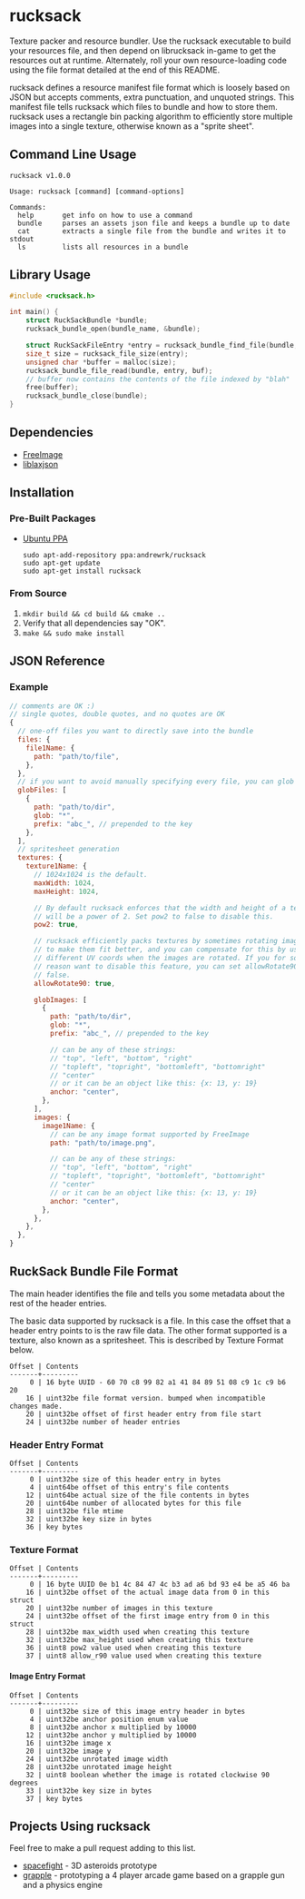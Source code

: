 # rucksack

Texture packer and resource bundler. Use the rucksack executable to build your
resources file, and then depend on librucksack in-game to get the resources out
at runtime. Alternately, roll your own resource-loading code using the file
format detailed at the end of this README.

rucksack defines a resource manifest file format which is loosely based on JSON
but accepts comments, extra punctuation, and unquoted strings. This manifest
file tells rucksack which files to bundle and how to store them. rucksack uses
a rectangle bin packing algorithm to efficiently store multiple images into a
single texture, otherwise known as a "sprite sheet".

## Command Line Usage

```
rucksack v1.0.0

Usage: rucksack [command] [command-options]

Commands:
  help       get info on how to use a command
  bundle     parses an assets json file and keeps a bundle up to date
  cat        extracts a single file from the bundle and writes it to stdout
  ls         lists all resources in a bundle
```

## Library Usage

```C
#include <rucksack.h>

int main() {
    struct RuckSackBundle *bundle;
    rucksack_bundle_open(bundle_name, &bundle);

    struct RuckSackFileEntry *entry = rucksack_bundle_find_file(bundle, "blah");
    size_t size = rucksack_file_size(entry);
    unsigned char *buffer = malloc(size);
    rucksack_bundle_file_read(bundle, entry, buf);
    // buffer now contains the contents of the file indexed by "blah"
    free(buffer);
    rucksack_bundle_close(bundle);
}
```

## Dependencies

 * [FreeImage](http://freeimage.sourceforge.net/)
 * [liblaxjson](https://github.com/andrewrk/liblaxjson)

## Installation

### Pre-Built Packages

 * [Ubuntu PPA](https://launchpad.net/~andrewrk/+archive/rucksack)

   ```
   sudo apt-add-repository ppa:andrewrk/rucksack
   sudo apt-get update
   sudo apt-get install rucksack
   ```

### From Source

1. `mkdir build && cd build && cmake ..`
2. Verify that all dependencies say "OK".
3. `make && sudo make install`

## JSON Reference

### Example

```js
// comments are OK :)
// single quotes, double quotes, and no quotes are OK
{
  // one-off files you want to directly save into the bundle
  files: {
    file1Name: {
      path: "path/to/file",
    },
  },
  // if you want to avoid manually specifying every file, you can glob
  globFiles: [
    {
      path: "path/to/dir",
      glob: "*",
      prefix: "abc_", // prepended to the key
    },
  ],
  // spritesheet generation
  textures: {
    texture1Name: {
      // 1024x1024 is the default.
      maxWidth: 1024,
      maxHeight: 1024,

      // By default rucksack enforces that the width and height of a texture
      // will be a power of 2. Set pow2 to false to disable this.
      pow2: true,

      // rucksack efficiently packs textures by sometimes rotating images
      // to make them fit better, and you can compensate for this by using
      // different UV coords when the images are rotated. If you for some
      // reason want to disable this feature, you can set allowRotate90 to
      // false.
      allowRotate90: true,

      globImages: [
        {
          path: "path/to/dir",
          glob: "*",
          prefix: "abc_", // prepended to the key

          // can be any of these strings:
          // "top", "left", "bottom", "right"
          // "topleft", "topright", "bottomleft", "bottomright"
          // "center"
          // or it can be an object like this: {x: 13, y: 19}
          anchor: "center",
        },
      ],
      images: {
        image1Name: {
          // can be any image format supported by FreeImage
          path: "path/to/image.png",

          // can be any of these strings:
          // "top", "left", "bottom", "right"
          // "topleft", "topright", "bottomleft", "bottomright"
          // "center"
          // or it can be an object like this: {x: 13, y: 19}
          anchor: "center",
        },
      },
    },
  },
}
```

## RuckSack Bundle File Format

The main header identifies the file and tells you some metadata about the
rest of the header entries.

The basic data supported by rucksack is a file. In this case the offset that
a header entry points to is the raw file data. The other format supported
is a texture, also known as a spritesheet. This is described by Texture Format
below.

    Offset | Contents
    -------+---------
         0 | 16 byte UUID - 60 70 c8 99 82 a1 41 84 89 51 08 c9 1c c9 b6 20
        16 | uint32be file format version. bumped when incompatible changes made.
        20 | uint32be offset of first header entry from file start
        24 | uint32be number of header entries

### Header Entry Format

    Offset | Contents
    -------+---------
         0 | uint32be size of this header entry in bytes
         4 | uint64be offset of this entry's file contents
        12 | uint64be actual size of the file contents in bytes
        20 | uint64be number of allocated bytes for this file
        28 | uint32be file mtime
        32 | uint32be key size in bytes
        36 | key bytes

### Texture Format

    Offset | Contents
    -------+---------
         0 | 16 byte UUID 0e b1 4c 84 47 4c b3 ad a6 bd 93 e4 be a5 46 ba
        16 | uint32be offset of the actual image data from 0 in this struct
        20 | uint32be number of images in this texture
        24 | uint32be offset of the first image entry from 0 in this struct
        28 | uint32be max_width used when creating this texture
        32 | uint32be max_height used when creating this texture
        36 | uint8 pow2 value used when creating this texture
        37 | uint8 allow_r90 value used when creating this texture

#### Image Entry Format

    Offset | Contents
    -------+---------
         0 | uint32be size of this image entry header in bytes
         4 | uint32be anchor position enum value
         8 | uint32be anchor x multiplied by 10000
        12 | uint32be anchor y multiplied by 10000
        16 | uint32be image x
        20 | uint32be image y
        24 | uint32be unrotated image width
        28 | uint32be unrotated image height
        32 | uint8 boolean whether the image is rotated clockwise 90 degrees
        33 | uint32be key size in bytes
        37 | key bytes

## Projects Using rucksack

Feel free to make a pull request adding to this list.

 * [spacefight](https://github.com/andrewrk/spacefight) - 3D asteroids prototype
 * [grapple](https://github.com/andrewrk/grapple) - prototyping a 4 player arcade game based on a grapple gun and a physics engine
